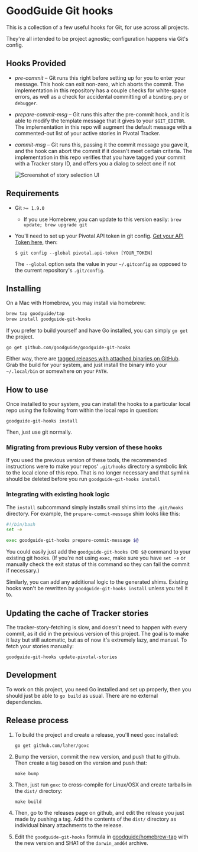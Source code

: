 <!--
  Please don't hard wrap at 80 for this file:
  Vim: set wrap linebreak formatoptions-=tc tabstop=2 softtabstop=2 shiftwidth=2:
-->

# GoodGuide Git hooks

This is a collection of a few useful hooks for Git, for use across all projects.

They're all intended to be project agnostic; configuration happens via Git's config.

## Hooks Provided

- *pre-commit* &ndash; Git runs this right before setting up for you to enter your message. This hook can exit non-zero, which aborts the commit. The implementation in this repository has a couple checks for white-space errors, as well as a check for accidental committing of a `binding.pry` or `debugger`.

- *prepare-commit-msg* &ndash; Git runs this after the pre-commit hook, and it is able to modify the template message that it gives to your `$GIT_EDITOR`. The implementation in this repo will augment the default message with a commented-out list of your active stories in Pivotal Tracker.

- *commit-msg* &ndash; Git runs this, passing it the commit message you gave it, and the hook can abort the commit if it doesn't meet certain criteria. The implementation in this repo verifies that you have tagged your commit with a Tracker story ID, and offers you a dialog to select one if not

  ![Screenshot of story selection UI](http://f.cl.ly/items/0o3E3K0T2K05261y2g2g/Screen%20Shot%202014-09-03%20at%2010.58.25%20.png)

## Requirements

- Git `>= 1.9.0`
    - If you use Homebrew, you can update to this version easily: `brew update; brew upgrade git`

- You'll need to set up your Pivotal API token in git config. [Get your API Token here][pivotal-account-settings], then:

    ```shell
    $ git config --global pivotal.api-token [YOUR_TOKEN]
    ```

    The `--global` option sets the value in your `~/.gitconfig` as opposed to the current repository's `.git/config`.

## Installing

On a Mac with Homebrew, you may install via homebrew:

```bash
brew tap goodguide/tap
brew install goodguide-git-hooks
```

If you prefer to build yourself and have Go installed, you can simply `go get` the project.

```shell
go get github.com/goodguide/goodguide-git-hooks
```

Either way, there are [tagged releases with attached binaries on GitHub][releases]. Grab the build for your system, and just install the binary into your `~/.local/bin` or somewhere on your `PATH`.

## How to use

Once installed to your system, you can install the hooks to a particular local repo using the following from within the local repo in question:

```shell
goodguide-git-hooks install
```

Then, just use git normally.

### Migrating from previous Ruby version of these hooks

If you used the previous version of these tools, the recommended instructions were to make your repos' `.git/hooks` directory a symbolic link to the local clone of this repo. That is no longer necessary and that symlink should be deleted before you run `goodguide-git-hooks install`

### Integrating with existing hook logic

The `install` subcommand simply installs small shims into the `.git/hooks`
directory. For example, the `prepare-commit-message` shim looks like this:

```bash
#!/bin/bash
set -e

exec goodguide-git-hooks prepare-commit-message $@
```

You could easily just add the `goodguide-git-hooks CMD $@` command to your existing git hooks. (If you're not using `exec`, make sure you have `set -e` or manually check the exit status of this command so they can fail the commit if necessary.)

Similarly, you can add any additional logic to the generated shims. Existing hooks won't be rewritten by `goodguide-git-hooks install` unless you tell it to.

## Updating the cache of Tracker stories

The tracker-story-fetching is slow, and doesn't need to happen with every commit, as it did in the previous version of this project. The goal is to make it lazy but still automatic, but as of now it's extremely lazy, and manual. To fetch your stories manually:

```shell
goodguide-git-hooks update-pivotal-stories
```

## Development

To work on this project, you need Go installed and set up properly, then you should just be able to `go build` as usual. There are no external dependencies.

## Release process

1. To build the project and create a release, you'll need `goxc` installed:
    ```shell
    go get github.com/laher/goxc
    ```

2. Bump the version, commit the new version, and push that to github. Then create a tag based on the version and push that:
    ```shell
    make bump
    ```

3. Then, just run `goxc` to cross-compile for Linux/OSX and create tarballs in the `dist/` directory:
    ```shell
    make build
    ```

4. Then, go to the releases page on github, and edit the release you just made by pushing a tag. Add the contents of the `dist/` directory as individual binary attachments to the release.

5. Edit the `goodguide-git-hooks` formula in [goodguide/homebrew-tap](//github.com/goodguide/homebrew-tap) with the new version and SHA1 of the `darwin_amd64` archive.

[pivotal-account-settings]: https://www.pivotaltracker.com/profile#api
[releases]: //github.com/goodguide/goodguide-git-hooks/releases
